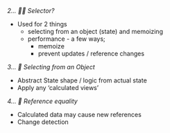 _2... 🤷‍♀️ Selector?_

- Used for 2 things
  - selecting from an object (state) and memoizing
  - performance - a few ways;
    - memoize
    - prevent updates / reference changes

_3... 🍱 Selecting from an Object_

- Abstract State shape / logic from actual state
- Apply any ‘calculated views’

_4... 🚨 Reference equality_

- Calculated data may cause new references
- Change detection
